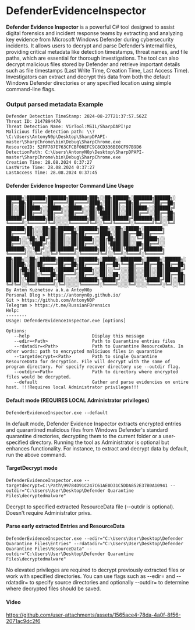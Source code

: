 # DefenderEvidenceInspector

**Defender Evidence Inspector** is a powerful C# tool designed to assist digital forensics and incident response teams by extracting and analyzing key evidence from Microsoft Windows Defender during cybersecurity incidents. It allows users to decrypt and parse Defender’s internal files, providing critical metadata like detection timestamps, threat names, and file paths, which are essential for thorough investigations.
The tool can also decrypt malicious files stored by Defender and retrieve important details such as file timestamps (Last Write Time, Creation Time, Last Access Time). Investigators can extract and decrypt this data from both the default Windows Defender directories or any specified location using simple command-line flags.

### Output parsed metadata Example 
    Defender Detection TimeStamp: 2024-08-27T21:37:57.562Z
    Threat ID: 2147894476
    Threat Detection Name: VirTool:MSIL/SharpDAPI!pz
    Malicious file detection path: \\?\C:\Users\AntonyN0p\Desktop\SharpDPAPI-master\SharpChrome\bin\Debug\SharpChrome.exe
    ResourceID: 52FF787E763CFCBF06EFC9C8CD336BE0CF97B9D6
    DetectionPath: C:\Users\AntonyN0p\Desktop\SharpDPAPI-master\SharpChrome\bin\Debug\SharpChrome.exe
    Creation Time: 28.08.2024 0:37:27
    LastWrite Time: 28.08.2024 0:37:27
    LastAccess Time: 28.08.2024 0:37:45

#### Defender Evidence Inspector Command Line Usage
    ██████╗░███████╗███████╗███████╗███╗░░██╗██████╗░███████╗██████╗░
    ██╔══██╗██╔════╝██╔════╝██╔════╝████╗░██║██╔══██╗██╔════╝██╔══██╗
    ██║░░██║█████╗░░█████╗░░█████╗░░██╔██╗██║██║░░██║█████╗░░██████╔╝
    ██║░░██║██╔══╝░░██╔══╝░░██╔══╝░░██║╚████║██║░░██║██╔══╝░░██╔══██╗
    ██████╔╝███████╗██║░░░░░███████╗██║░╚███║██████╔╝███████╗██║░░██║
    ╚═════╝░╚══════╝╚═╝░░░░░╚══════╝╚═╝░░╚══╝╚═════╝░╚══════╝╚═╝░░╚═╝
    ███████╗██╗░░░██╗██╗██████╗░███████╗███╗░░██╗░█████╗░███████╗
    ██╔════╝██║░░░██║██║██╔══██╗██╔════╝████╗░██║██╔══██╗██╔════╝
    █████╗░░╚██╗░██╔╝██║██║░░██║█████╗░░██╔██╗██║██║░░╚═╝█████╗░░
    ██╔══╝░░░╚████╔╝░██║██║░░██║██╔══╝░░██║╚████║██║░░██╗██╔══╝░░
    ███████╗░░╚██╔╝░░██║██████╔╝███████╗██║░╚███║╚█████╔╝███████╗
    ╚══════╝░░░╚═╝░░░╚═╝╚═════╝░╚══════╝╚═╝░░╚══╝░╚════╝░╚══════╝
    ██╗███╗░░██╗░██████╗██████╗░███████╗░█████╗░████████╗░█████╗░██████╗░
    ██║████╗░██║██╔════╝██╔══██╗██╔════╝██╔══██╗╚══██╔══╝██╔══██╗██╔══██╗
    ██║██╔██╗██║╚█████╗░██████╔╝█████╗░░██║░░╚═╝░░░██║░░░██║░░██║██████╔╝
    ██║██║╚████║░╚═══██╗██╔═══╝░██╔══╝░░██║░░██╗░░░██║░░░██║░░██║██╔══██╗
    ██║██║░╚███║██████╔╝██║░░░░░███████╗╚█████╔╝░░░██║░░░╚█████╔╝██║░░██║
    ╚═╝╚═╝░░╚══╝╚═════╝░╚═╝░░░░░╚══════╝░╚════╝░░░░╚═╝░░░░╚════╝░╚═╝░░╚═╝
    By Anton Kuznetsov a.k.a AntoyN0p
    Personal Blog > https://antonyn0p.github.io/
    Git > https://github.com/AntonyN0P
    Telegram > https://t.me/RussianF0rensics
    Help:
    --------
    Usage: DefenderEvidenceInspector.exe [options]

    Options:
       --help                        Display this message
       --edir=<Path>                 Path to Quarantine entries files
       --rdatadir=<Path>             Path to Quarantine ResourceData. In other words: path to encrypted maliciuos files in quarantine
       --targetdecrypt=<Path>        Path to single Quarantine ResourceData for decryption. File will decrypt with the same of program directory. For specify recover directory use --outdir flag.
       --outdir=<Path>               Path to directory where encrypted files would be decrypted.
       --default                     Gather and parse evidencies on entire host. !!!Requires local Administrator privileges!!!

#### Default mode (REQUIRES LOCAL Administrator privileges)
    DefenderEvidenceInspector.exe --default
In default mode, Defender Evidence Inspector extracts encrypted entries and quarantined malicious files from Windows Defender's standard quarantine directories, decrypting them to the current folder or a user-specified directory. Running the tool as Administrator is optional but enhances functionality. For instance, to extract and decrypt data by default, run the above command.


#### TargetDecrypt mode
    DefenderEvidenceInspector.exe --targetdecrypt=C:\Path\99784D91C247C61AE0D31C5DDA852E37B0A10941 --outdir="C:\Users\User\Desktop\Defender Quarantine Files\decryptedmalware"
    
Decrypt to specified extracted ResourceData file (--outdir is optional). Doesn't require Administrator privs.
    

#### Parse early extracted Entries and ResourceData
    DefenderEvidenceInspector.exe --edir="C:\Users\User\Desktop\Defender Quarantine Files\Entries" --rdatadir="C:\Users\User\Desktop\Defender Quarantine Files\ResourceData" --outdir="C:\Users\User\Desktop\Defender Quarantine Files\decryptedmalware"
    
No elevated privileges are required to decrypt previously extracted files or work with specified directories. You can use flags such as --edir= and --rdatadir= to specify source directories and optionally --outdir= to determine where decrypted files should be saved.


#### Video

https://github.com/user-attachments/assets/1565ace4-78da-4a0f-8f56-2071ac9dc2f6






